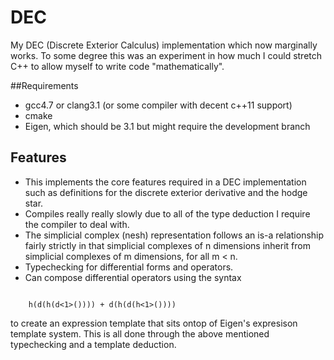 DEC
===

My DEC (Discrete Exterior Calculus) implementation which now marginally works.  To some degree this was an experiment in how much I could stretch C++ to allow myself to write code "mathematically".

##Requirements
* gcc4.7 or clang3.1 (or some compiler with decent c++11 support)
* cmake
* Eigen, which should be 3.1 but might require the development branch

## Features
* This implements the core features required in a DEC implementation such as definitions for the discrete exterior derivative and the hodge star.
* Compiles really really slowly  due to all of the type deduction I require the compiler to deal with.
* The simplicial complex (nesh) representation follows an is-a relationship fairly strictly in that simplicial complexes of n dimensions inherit from simplicial complexes of m dimensions, for all m < n.
* Typechecking for differential forms and operators.
* Can compose differential operators using the syntax

<code>
    h(d(h(d<1>()))) + d(h(d(h<1>())))
</code>

to create an expression template that sits ontop of Eigen's expresison template system.  This is all done through the above mentioned typechecking and a template deduction.
